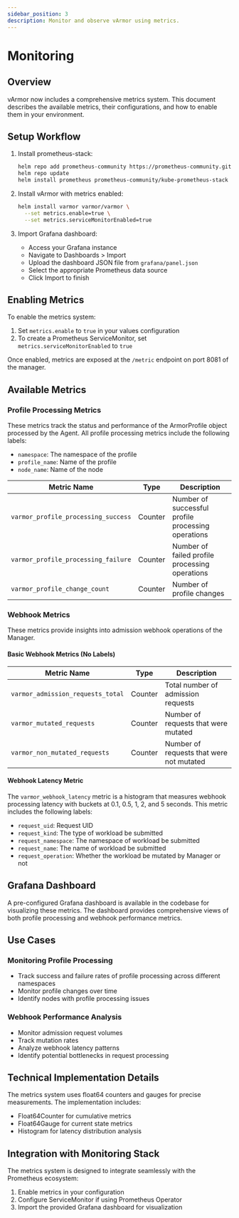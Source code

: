 ```yaml
---
sidebar_position: 3
description: Monitor and observe vArmor using metrics.
---
```


# Monitoring

## Overview
vArmor now includes a comprehensive metrics system. This document describes the available metrics, their configurations, and how to enable them in your environment.

## Setup Workflow
1. Install prometheus-stack:
   ```bash
   helm repo add prometheus-community https://prometheus-community.github.io/helm-charts
   helm repo update
   helm install prometheus prometheus-community/kube-prometheus-stack
   ```

2. Install vArmor with metrics enabled:
   ```bash
   helm install varmor varmor/varmor \
     --set metrics.enable=true \
     --set metrics.serviceMonitorEnabled=true
   ```

3. Import Grafana dashboard:
    - Access your Grafana instance
    - Navigate to Dashboards > Import
    - Upload the dashboard JSON file from `grafana/panel.json`
    - Select the appropriate Prometheus data source
    - Click Import to finish

## Enabling Metrics
To enable the metrics system:
1. Set `metrics.enable` to `true` in your values configuration
2. To create a Prometheus ServiceMonitor, set `metrics.serviceMonitorEnabled` to `true`

Once enabled, metrics are exposed at the `/metric` endpoint on port 8081 of the manager.

## Available Metrics

### Profile Processing Metrics
These metrics track the status and performance of the ArmorProfile object processed by the Agent.
All profile processing metrics include the following labels:
- `namespace`: The namespace of the profile
- `profile_name`: Name of the profile
- `node_name`: Name of the node

| Metric Name | Type | Description |
|------------|------|-------------|
| `varmor_profile_processing_success` | Counter | Number of successful profile processing operations |
| `varmor_profile_processing_failure` | Counter | Number of failed profile processing operations |
| `varmor_profile_change_count` | Counter | Number of profile changes |

### Webhook Metrics
These metrics provide insights into admission webhook operations of the Manager.

#### Basic Webhook Metrics (No Labels)
| Metric Name | Type | Description |
|------------|------|-------------|
| `varmor_admission_requests_total` | Counter | Total number of admission requests |
| `varmor_mutated_requests` | Counter | Number of requests that were mutated |
| `varmor_non_mutated_requests` | Counter | Number of requests that were not mutated |

#### Webhook Latency Metric
The `varmor_webhook_latency` metric is a histogram that measures webhook processing latency with buckets at 0.1, 0.5, 1, 2, and 5 seconds.
This metric includes the following labels:
- `request_uid`: Request UID
- `request_kind`: The type of workload be submitted
- `request_namespace`: The namespace of workload be submitted
- `request_name`: The name of workload be submitted
- `request_operation`: Whether the workload be mutated by Manager or not

## Grafana Dashboard
A pre-configured Grafana dashboard is available in the codebase for visualizing these metrics. The dashboard provides comprehensive views of both profile processing and webhook performance metrics.

## Use Cases

### Monitoring Profile Processing
- Track success and failure rates of profile processing across different namespaces
- Monitor profile changes over time
- Identify nodes with profile processing issues

### Webhook Performance Analysis
- Monitor admission request volumes
- Track mutation rates
- Analyze webhook latency patterns
- Identify potential bottlenecks in request processing

## Technical Implementation Details
The metrics system uses float64 counters and gauges for precise measurements. The implementation includes:
- Float64Counter for cumulative metrics
- Float64Gauge for current state metrics
- Histogram for latency distribution analysis

## Integration with Monitoring Stack
The metrics system is designed to integrate seamlessly with the Prometheus ecosystem:
1. Enable metrics in your configuration
2. Configure ServiceMonitor if using Prometheus Operator
3. Import the provided Grafana dashboard for visualization